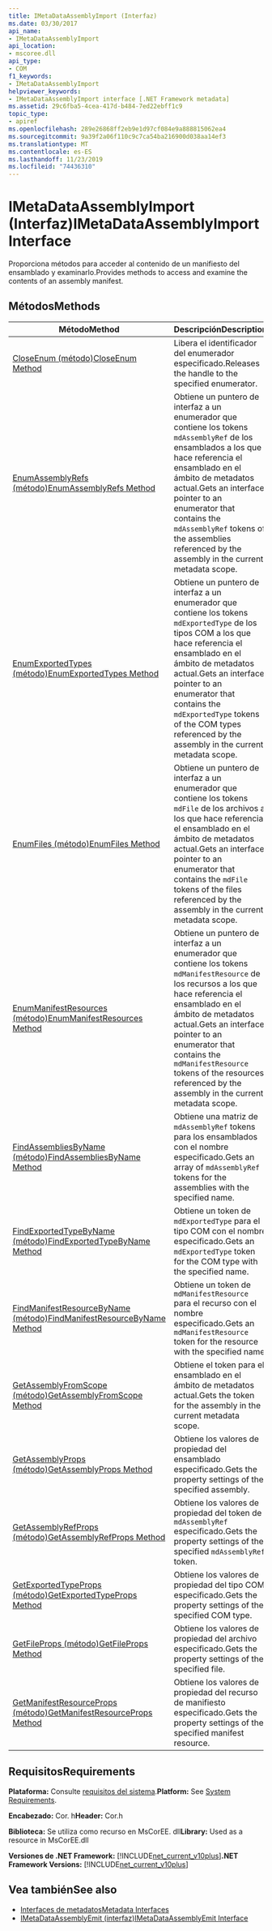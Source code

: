 ```yaml
---
title: IMetaDataAssemblyImport (Interfaz)
ms.date: 03/30/2017
api_name:
- IMetaDataAssemblyImport
api_location:
- mscoree.dll
api_type:
- COM
f1_keywords:
- IMetaDataAssemblyImport
helpviewer_keywords:
- IMetaDataAssemblyImport interface [.NET Framework metadata]
ms.assetid: 29c6fba5-4cea-417d-b484-7ed22ebff1c9
topic_type:
- apiref
ms.openlocfilehash: 289e26868ff2eb9e1d97cf084e9a888815062ea4
ms.sourcegitcommit: 9a39f2a06f110c9c7ca54ba216900d038aa14ef3
ms.translationtype: MT
ms.contentlocale: es-ES
ms.lasthandoff: 11/23/2019
ms.locfileid: "74436310"
---
```

# <a name="imetadataassemblyimport-interface"></a><span data-ttu-id="1f46c-102">IMetaDataAssemblyImport (Interfaz)</span><span class="sxs-lookup"><span data-stu-id="1f46c-102">IMetaDataAssemblyImport Interface</span></span>
<span data-ttu-id="1f46c-103">Proporciona métodos para acceder al contenido de un manifiesto del ensamblado y examinarlo.</span><span class="sxs-lookup"><span data-stu-id="1f46c-103">Provides methods to access and examine the contents of an assembly manifest.</span></span>  
  
## <a name="methods"></a><span data-ttu-id="1f46c-104">Métodos</span><span class="sxs-lookup"><span data-stu-id="1f46c-104">Methods</span></span>  
  
|<span data-ttu-id="1f46c-105">Método</span><span class="sxs-lookup"><span data-stu-id="1f46c-105">Method</span></span>|<span data-ttu-id="1f46c-106">Descripción</span><span class="sxs-lookup"><span data-stu-id="1f46c-106">Description</span></span>|  
|------------|-----------------|  
|[<span data-ttu-id="1f46c-107">CloseEnum (método)</span><span class="sxs-lookup"><span data-stu-id="1f46c-107">CloseEnum Method</span></span>](../../../../docs/framework/unmanaged-api/metadata/imetadataassemblyimport-closeenum-method.md)|<span data-ttu-id="1f46c-108">Libera el identificador del enumerador especificado.</span><span class="sxs-lookup"><span data-stu-id="1f46c-108">Releases the handle to the specified enumerator.</span></span>|  
|[<span data-ttu-id="1f46c-109">EnumAssemblyRefs (método)</span><span class="sxs-lookup"><span data-stu-id="1f46c-109">EnumAssemblyRefs Method</span></span>](../../../../docs/framework/unmanaged-api/metadata/imetadataassemblyimport-enumassemblyrefs-method.md)|<span data-ttu-id="1f46c-110">Obtiene un puntero de interfaz a un enumerador que contiene los tokens `mdAssemblyRef` de los ensamblados a los que hace referencia el ensamblado en el ámbito de metadatos actual.</span><span class="sxs-lookup"><span data-stu-id="1f46c-110">Gets an interface pointer to an enumerator that contains the `mdAssemblyRef` tokens of the assemblies referenced by the assembly in the current metadata scope.</span></span>|  
|[<span data-ttu-id="1f46c-111">EnumExportedTypes (método)</span><span class="sxs-lookup"><span data-stu-id="1f46c-111">EnumExportedTypes Method</span></span>](../../../../docs/framework/unmanaged-api/metadata/imetadataassemblyimport-enumexportedtypes-method.md)|<span data-ttu-id="1f46c-112">Obtiene un puntero de interfaz a un enumerador que contiene los tokens `mdExportedType` de los tipos COM a los que hace referencia el ensamblado en el ámbito de metadatos actual.</span><span class="sxs-lookup"><span data-stu-id="1f46c-112">Gets an interface pointer to an enumerator that contains the `mdExportedType` tokens of the COM types referenced by the assembly in the current metadata scope.</span></span>|  
|[<span data-ttu-id="1f46c-113">EnumFiles (método)</span><span class="sxs-lookup"><span data-stu-id="1f46c-113">EnumFiles Method</span></span>](../../../../docs/framework/unmanaged-api/metadata/imetadataassemblyimport-enumfiles-method.md)|<span data-ttu-id="1f46c-114">Obtiene un puntero de interfaz a un enumerador que contiene los tokens `mdFile` de los archivos a los que hace referencia el ensamblado en el ámbito de metadatos actual.</span><span class="sxs-lookup"><span data-stu-id="1f46c-114">Gets an interface pointer to an enumerator that contains the `mdFile` tokens of the files referenced by the assembly in the current metadata scope.</span></span>|  
|[<span data-ttu-id="1f46c-115">EnumManifestResources (método)</span><span class="sxs-lookup"><span data-stu-id="1f46c-115">EnumManifestResources Method</span></span>](../../../../docs/framework/unmanaged-api/metadata/imetadataassemblyimport-enummanifestresources-method.md)|<span data-ttu-id="1f46c-116">Obtiene un puntero de interfaz a un enumerador que contiene los tokens `mdManifestResource` de los recursos a los que hace referencia el ensamblado en el ámbito de metadatos actual.</span><span class="sxs-lookup"><span data-stu-id="1f46c-116">Gets an interface pointer to an enumerator that contains the `mdManifestResource` tokens of the resources referenced by the assembly in the current metadata scope.</span></span>|  
|[<span data-ttu-id="1f46c-117">FindAssembliesByName (método)</span><span class="sxs-lookup"><span data-stu-id="1f46c-117">FindAssembliesByName Method</span></span>](../../../../docs/framework/unmanaged-api/metadata/imetadataassemblyimport-findassembliesbyname-method.md)|<span data-ttu-id="1f46c-118">Obtiene una matriz de `mdAssemblyRef` tokens para los ensamblados con el nombre especificado.</span><span class="sxs-lookup"><span data-stu-id="1f46c-118">Gets an array of `mdAssemblyRef` tokens for the assemblies with the specified name.</span></span>|  
|[<span data-ttu-id="1f46c-119">FindExportedTypeByName (método)</span><span class="sxs-lookup"><span data-stu-id="1f46c-119">FindExportedTypeByName Method</span></span>](../../../../docs/framework/unmanaged-api/metadata/imetadataassemblyimport-findexportedtypebyname-method.md)|<span data-ttu-id="1f46c-120">Obtiene un token de `mdExportedType` para el tipo COM con el nombre especificado.</span><span class="sxs-lookup"><span data-stu-id="1f46c-120">Gets an `mdExportedType` token for the COM type with the specified name.</span></span>|  
|[<span data-ttu-id="1f46c-121">FindManifestResourceByName (método)</span><span class="sxs-lookup"><span data-stu-id="1f46c-121">FindManifestResourceByName Method</span></span>](../../../../docs/framework/unmanaged-api/metadata/imetadataassemblyimport-findmanifestresourcebyname-method.md)|<span data-ttu-id="1f46c-122">Obtiene un token de `mdManifestResource` para el recurso con el nombre especificado.</span><span class="sxs-lookup"><span data-stu-id="1f46c-122">Gets an `mdManifestResource` token for the resource with the specified name.</span></span>|  
|[<span data-ttu-id="1f46c-123">GetAssemblyFromScope (método)</span><span class="sxs-lookup"><span data-stu-id="1f46c-123">GetAssemblyFromScope Method</span></span>](../../../../docs/framework/unmanaged-api/metadata/imetadataassemblyimport-getassemblyfromscope-method.md)|<span data-ttu-id="1f46c-124">Obtiene el token para el ensamblado en el ámbito de metadatos actual.</span><span class="sxs-lookup"><span data-stu-id="1f46c-124">Gets the token for the assembly in the current metadata scope.</span></span>|  
|[<span data-ttu-id="1f46c-125">GetAssemblyProps (método)</span><span class="sxs-lookup"><span data-stu-id="1f46c-125">GetAssemblyProps Method</span></span>](../../../../docs/framework/unmanaged-api/metadata/imetadataassemblyimport-getassemblyprops-method.md)|<span data-ttu-id="1f46c-126">Obtiene los valores de propiedad del ensamblado especificado.</span><span class="sxs-lookup"><span data-stu-id="1f46c-126">Gets the property settings of the specified assembly.</span></span>|  
|[<span data-ttu-id="1f46c-127">GetAssemblyRefProps (método)</span><span class="sxs-lookup"><span data-stu-id="1f46c-127">GetAssemblyRefProps Method</span></span>](../../../../docs/framework/unmanaged-api/metadata/imetadataassemblyimport-getassemblyrefprops-method.md)|<span data-ttu-id="1f46c-128">Obtiene los valores de propiedad del token de `mdAssemblyRef` especificado.</span><span class="sxs-lookup"><span data-stu-id="1f46c-128">Gets the property settings of the specified `mdAssemblyRef` token.</span></span>|  
|[<span data-ttu-id="1f46c-129">GetExportedTypeProps (método)</span><span class="sxs-lookup"><span data-stu-id="1f46c-129">GetExportedTypeProps Method</span></span>](../../../../docs/framework/unmanaged-api/metadata/imetadataassemblyimport-getexportedtypeprops-method.md)|<span data-ttu-id="1f46c-130">Obtiene los valores de propiedad del tipo COM especificado.</span><span class="sxs-lookup"><span data-stu-id="1f46c-130">Gets the property settings of the specified COM type.</span></span>|  
|[<span data-ttu-id="1f46c-131">GetFileProps (método)</span><span class="sxs-lookup"><span data-stu-id="1f46c-131">GetFileProps Method</span></span>](../../../../docs/framework/unmanaged-api/metadata/imetadataassemblyimport-getfileprops-method.md)|<span data-ttu-id="1f46c-132">Obtiene los valores de propiedad del archivo especificado.</span><span class="sxs-lookup"><span data-stu-id="1f46c-132">Gets the property settings of the specified file.</span></span>|  
|[<span data-ttu-id="1f46c-133">GetManifestResourceProps (método)</span><span class="sxs-lookup"><span data-stu-id="1f46c-133">GetManifestResourceProps Method</span></span>](../../../../docs/framework/unmanaged-api/metadata/imetadataassemblyimport-getmanifestresourceprops-method.md)|<span data-ttu-id="1f46c-134">Obtiene los valores de propiedad del recurso de manifiesto especificado.</span><span class="sxs-lookup"><span data-stu-id="1f46c-134">Gets the property settings of the specified manifest resource.</span></span>|  
  
## <a name="requirements"></a><span data-ttu-id="1f46c-135">Requisitos</span><span class="sxs-lookup"><span data-stu-id="1f46c-135">Requirements</span></span>  
 <span data-ttu-id="1f46c-136">**Plataforma:** Consulte [requisitos del sistema](../../../../docs/framework/get-started/system-requirements.md).</span><span class="sxs-lookup"><span data-stu-id="1f46c-136">**Platform:** See [System Requirements](../../../../docs/framework/get-started/system-requirements.md).</span></span>  
  
 <span data-ttu-id="1f46c-137">**Encabezado:** Cor. h</span><span class="sxs-lookup"><span data-stu-id="1f46c-137">**Header:** Cor.h</span></span>  
  
 <span data-ttu-id="1f46c-138">**Biblioteca:** Se utiliza como recurso en MsCorEE. dll</span><span class="sxs-lookup"><span data-stu-id="1f46c-138">**Library:** Used as a resource in MsCorEE.dll</span></span>  
  
 <span data-ttu-id="1f46c-139">**Versiones de .NET Framework:** [!INCLUDE[net_current_v10plus](../../../../includes/net-current-v10plus-md.md)]</span><span class="sxs-lookup"><span data-stu-id="1f46c-139">**.NET Framework Versions:** [!INCLUDE[net_current_v10plus](../../../../includes/net-current-v10plus-md.md)]</span></span>  
  
## <a name="see-also"></a><span data-ttu-id="1f46c-140">Vea también</span><span class="sxs-lookup"><span data-stu-id="1f46c-140">See also</span></span>

- [<span data-ttu-id="1f46c-141">Interfaces de metadatos</span><span class="sxs-lookup"><span data-stu-id="1f46c-141">Metadata Interfaces</span></span>](../../../../docs/framework/unmanaged-api/metadata/metadata-interfaces.md)
- [<span data-ttu-id="1f46c-142">IMetaDataAssemblyEmit (interfaz)</span><span class="sxs-lookup"><span data-stu-id="1f46c-142">IMetaDataAssemblyEmit Interface</span></span>](../../../../docs/framework/unmanaged-api/metadata/imetadataassemblyemit-interface.md)
